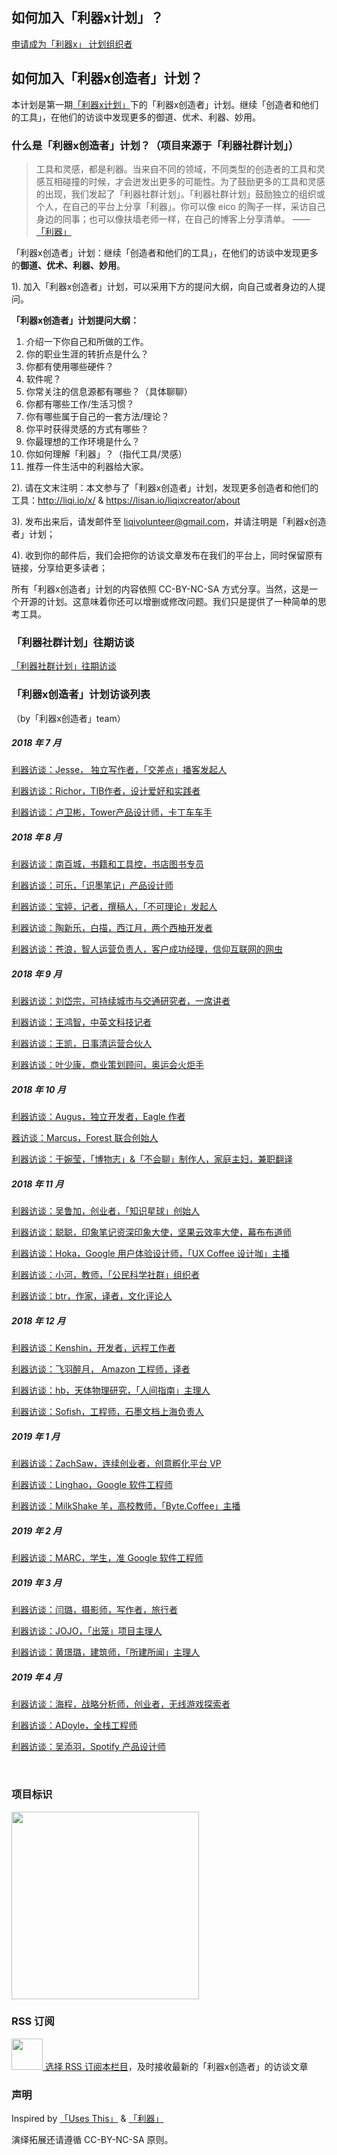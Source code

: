 ## 如何加入「利器x计划」？

[申请成为「利器x」 计划组织者](http://liqi.io/x/)

## 如何加入「利器x创造者」计划？
本计划是第一期[「利器x计划」](http://liqi.io/liqix-create-your-own-life/)下的「利器x创造者」计划。继续「创造者和他们的工具」，在他们的访谈中发现更多的御道、优术、利器、妙用。

### 什么是「利器x创造者」计划？（项目来源于「利器社群计划」）

> 工具和灵感，都是利器。当来自不同的领域，不同类型的创造者的工具和灵感互相碰撞的时候，才会迸发出更多的可能性。为了鼓励更多的工具和灵感的出现，我们发起了「利器社群计划」。「利器社群计划」鼓励独立的组织或个人，在自己的平台上分享「利器」。你可以像 eico 的陶子一样，采访自己身边的同事；也可以像扶墙老师一样，在自己的博客上分享清单。 ——[「利器」](http://liqi.io/community/)

「利器x创造者」计划：继续「创造者和他们的工具」，在他们的访谈中发现更多的**御道、优术、利器、妙用**。

1). 加入「利器x创造者」计划，可以采用下方的提问大纲，向自己或者身边的人提问。


**「利器x创造者」计划提问大纲：**

1. 介绍一下你自己和所做的工作。
2. 你的职业生涯的转折点是什么？
3. 你都有使用哪些硬件？
4. 软件呢？
5. 你常关注的信息源都有哪些？（具体聊聊）
6. 你都有哪些工作/生活习惯？
7. 你有哪些属于自己的一套方法/理论？
8. 你平时获得灵感的方式有哪些？
9. 你最理想的工作环境是什么？
10. 你如何理解「利器」？（指代工具/灵感）
11. 推荐一件生活中的利器给大家。


2). 请在文末注明：本文参与了「利器x创造者」计划，发现更多创造者和他们的工具：http://liqi.io/x/ & https://lisan.io/liqixcreator/about


3). 发布出来后，请发邮件至 liqivolunteer@gmail.com，并请注明是「利器x创造者」计划；


4). 收到你的邮件后，我们会把你的访谈文章发布在我们的平台上，同时保留原有链接，分享给更多读者；

所有「利器x创造者」计划的内容依照 CC-BY-NC-SA 方式分享。当然，这是一个开源的计划。这意味着你还可以增删或修改问题。我们只是提供了一种简单的思考工具。



### 「利器社群计划」往期访谈

[「利器社群计划」往期访谈](http://liqi.io/creators/)



### 「利器x创造者」计划访谈列表

（by「利器x创造者」team）

##### 2018 年 7 月

[利器访谈：Jesse， 独立写作者，「交差点」播客发起人](https://lisan.io/liqixcreator/jesse)

[利器访谈：Richor，TIB作者，设计爱好和实践者](https://lisan.io/liqixcreator/richor)

[利器访谈：卢卫彬，Tower产品设计师，卡丁车车手](https://lisan.io/liqixcreator/maklu)

##### 2018 年 8 月

[利器访谈：南百城，书籍和工具控，书店图书专员](https://lisan.io/liqixcreator/nanbaicheng)

[利器访谈：可乐，「识墨笔记」产品设计师](https://lisan.io/liqixcreator/kele)

[利器访谈：宝婷，记者，撰稿人，「不可理论」发起人](https://lisan.io/liqixcreator/tifanie)

[利器访谈：陶新乐，白描，西江月，两个西柚开发者](https://lisan.io/liqixcreator/tolecen)

[利器访谈：苍浪，智人运营负责人，客户成功经理，信仰互联网的网虫](https://lisan.io/liqixcreator/canglang)

##### 2018 年 9 月

[利器访谈：刘岱宗，可持续城市与交通研究者，一席讲者](https://lisan.io/liqixcreator/liudaizong)

[利器访谈：王鸿智，中英文科技记者](https://lisan.io/liqixcreator/hongzhi)

[利器访谈：王凯，日事清运营合伙人](https://lisan.io/liqixcreator/henu)

[利器访谈：叶少康，商业策划顾问，奥运会火炬手](https://lisan.io/liqixcreator/nelson)

##### 2018 年 10 月

[利器访谈：Augus，独立开发者，Eagle 作者](https://lisan.io/liqixcreator/augus)

[器访谈：Marcus，Forest 联合创始人](https://lisan.io/liqixcreator/marcus)

[利器访谈：于婉莹，「博物志」&「不会聊」制作人，家庭主妇，兼职翻译](https://lisan.io/liqixcreator/wanying)

##### 2018 年 11 月

[利器访谈：吴鲁加，创业者，「知识星球」创始人](https://lisan.io/liqixcreator/wulujia)

[利器访谈：聪聪，印象笔记资深印象大使，坚果云效率大使，幕布布道师](https://lisan.io/liqixcreator/congcong)

[利器访谈：Hoka，Google 用户体验设计师，「UX Coffee 设计咖」主播](https://lisan.io/liqixcreator/hoka)

[利器访谈：小河，教师，「公民科学社群」组织者](https://lisan.io/liqixcreator/xiaohe)

[利器访谈：btr，作家，译者，文化评论人](https://lisan.io/liqixcreator/btr)

##### 2018 年 12 月

[利器访谈：Kenshin，开发者，远程工作者](https://lisan.io/liqixcreator/kenshin)

[利器访谈：飞羽醉月， Amazon 工程师，译者](https://lisan.io/liqixcreator/feiyuzuiyue)

[利器访谈：hb，天体物理研究，「人间指南」主理人](https://lisan.io/liqixcreator/hb)

[利器访谈：Sofish，工程师，石墨文档上海负责人](https://lisan.io/liqixcreator/sofish)

##### 2019 年 1 月

[利器访谈：ZachSaw，连续创业者，创意孵化平台 VP](https://lisan.io/liqixcreator/zachsaw)

[利器访谈：Linghao，Google 软件工程师](https://lisan.io/liqixcreator/linghao)

[利器访谈：MilkShake 羊，高校教师，「Byte.Coffee」主播](https://lisan.io/liqixcreator/milkshakeyang)

##### 2019 年 2 月

[利器访谈：MARC，学生，准 Google 软件工程师](https://lisan.io/liqixcreator/marc)

##### 2019 年 3 月

[利器访谈：闫璐，摄影师，写作者，旅行者](https://lisan.io/liqixcreator/yanlu)

[利器访谈：JOJO，「出笼」项目主理人](https://lisan.io/liqixcreator/jojo)

[利器访谈：黄璟璐，建筑师，「所建所闻」主理人](https://lisan.io/liqixcreator/huangjinglu)

##### 2019 年 4 月

[利器访谈：海程，战略分析师，创业者，无线游戏探索者](https://lisan.io/liqixcreator/tanghaicheng)

[利器访谈：ADoyle，全栈工程师](https://lisan.io/liqixcreator/adoyle)

[利器访谈：吴添羽，Spotify 产品设计师](https://lisan.io/liqixcreator/wutianyu)

<br>

### 项目标识
<img src="https://lh3.googleusercontent.com/3ToRt-7CkfDtnoTZIKGul6eqSk-hc4aG9D2_eIRECAIxCE4DliB3cC0_WHS-9E5A6n_IBTqTz-0xiB7nchzaslO88EDOz9M9NzVNZAAOGBaXuB9og11jWuoXKfz3WT-GUn55ZB7cp0XyiOLZq-226d3z2z86SQGwdzWmgKQ_pVZHf1lcRLdJWLZknErZvPfHIJGu9uUQu5Faox2jBbT-6TZ5pUiqQr1IX6mX_4h0rq0UEoy6IQ_aT8FOTRqAYbA9AtdlTEHYmnE2gNU_7m179UVmylj6P7ilxCOMhaBwtXQzGyZ_zNixSaAeDpQnQ9b8zxejLqogqIwxIG-BMZ_RQ1bXjbb5TWlFvJPyVCfgsh7NdQIiYU9zcJtr6INGIw-eWKqExcB0WaWPjsh-FA7jA1Tg0aHklBhytyv5csA1ayn3LzND2ypE9lk_kvaLWBfpce8WKoVO3QKRsRuUh-iNgouEEWwMyoS3xOLsriBcVlgERIg7p27zTq20XTaBcI_qQvk-zllrfy11nB92jnPud13M6VwtPER0ndsW2MFjptGrgYwZfQ0_InNg9pGdJcAaxsVCCkIpulTnzYI6BtPcKTdmlh-6xZ3vX-EQgfs1DO0Q4z81y8PlR5avnS5Yboe5bpewJbJvANbMVCVoqpMfkbxwQfOKvUM=w1014-h943-no" height="300" width="300"></img>

### RSS 订阅  
<a href='https://lisan.io/liqixcreator/?format=rss'><img src="https://www.mangoapps.com/blog/wp-content/uploads/rss-40674_960_720-300x150.png" width="50" height="50"> 选择 RSS 订阅本栏目</a>，及时接收最新的「利器x创造者」的访谈文章

### 声明

Inspired by [「Uses This」](https://usesthis.com/) & [「利器」](http://liqi.io/community/) 

演绎拓展还请遵循 CC-BY-NC-SA 原则。
